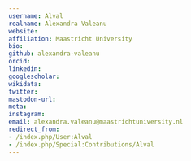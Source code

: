 ```yaml
---
username: Alval
realname: Alexandra Valeanu
website: 
affiliation: Maastricht University
bio: 
github: alexandra-valeanu
orcid: 
linkedin: 
googlescholar: 
wikidata: 
twitter: 
mastodon-url: 
meta:
instagram:
email: alexandra.valeanu@maastrichtuniversity.nl
redirect_from:
- /index.php/User:Alval
- /index.php/Special:Contributions/Alval
---
```

